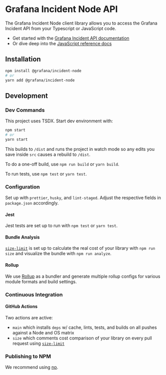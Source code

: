 # Grafana Incident Node API

The Grafana Incident Node client library allows you to access the Grafana Incident API from your Typescript or JavaScript code.

- Get started with the [Grafana Incident API documentation](https://grafana.com/docs/grafana-cloud/incident/api/)
- Or dive deep into the [JavaScript reference docs](https://grafana.com/docs/grafana-cloud/incident/api/reference/node/)

## Installation

```sh
npm install @grafana/incident-node
# or
yarn add @grafana/incident-node
```

## Development

### Dev Commands

This project uses TSDX. Start dev environment with:

```bash
npm start
# or
yarn start
```

This builds to `/dist` and runs the project in watch mode so any edits you save inside `src` causes a rebuild to `/dist`.

To do a one-off build, use `npm run build` or `yarn build`.

To run tests, use `npm test` or `yarn test`.

### Configuration

Set up with `prettier`, `husky`, and `lint-staged`. Adjust the respective fields in `package.json` accordingly.

#### Jest

Jest tests are set up to run with `npm test` or `yarn test`.

#### Bundle Analysis

[`size-limit`](https://github.com/ai/size-limit) is set up to calculate the real cost of your library with `npm run size` and visualize the bundle with `npm run analyze`.

#### Rollup

We use [Rollup](https://rollupjs.org) as a bundler and generate multiple rollup configs for various module formats and build settings.

### Continuous Integration

#### GitHub Actions

Two actions are active:

- `main` which installs `deps` w/ cache, lints, tests, and builds on all pushes against a Node and OS matrix
- `size` which comments cost comparison of your library on every pull request using [`size-limit`](https://github.com/ai/size-limit)

### Publishing to NPM

We recommend using [np](https://github.com/sindresorhus/np).
